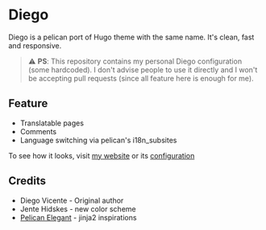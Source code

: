 # Diego

Diego is a pelican port of Hugo theme with the same name. It's clean, fast and
responsive.

> :warning: **PS**: This repository contains my personal Diego configuration
> (some hardcoded). I don't advise people to use it directly and I won't be
> accepting pull requests (since all feature here is enough for me).

## Feature

- Translatable pages
- Comments
- Language switching via pelican's i18n_subsites

To see how it looks, visit [my website][my-web] or its [configuration][sc]

## Credits

- Diego Vicente - Original author
- Jente Hidskes - new color scheme
- [Pelican Elegant](https://github.com/Pelican-Elegant/elegant) - jinja2 inspirations

[my-web]: https://azzamsa.com/
[sc]: github.com/azzamsa/azzamsa.github.io
